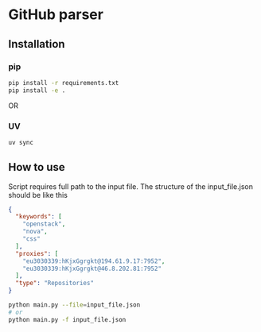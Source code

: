 # GitHub parser


## Installation

### pip
```bash
pip install -r requirements.txt
pip install -e .
```
OR
### UV
```bash
uv sync
```

## How to use

Script requires full path to the input file. The structure of the input_file.json should be like this
```json
{
  "keywords": [
    "openstack",
    "nova",
    "css"
  ],
  "proxies": [
    "eu3030339:hKjxGgrgkt@194.61.9.17:7952",
    "eu3030339:hKjxGgrgkt@46.8.202.81:7952"
  ],
  "type": "Repositories"
}
```


```bash
python main.py --file=input_file.json
# or
python main.py -f input_file.json
```
